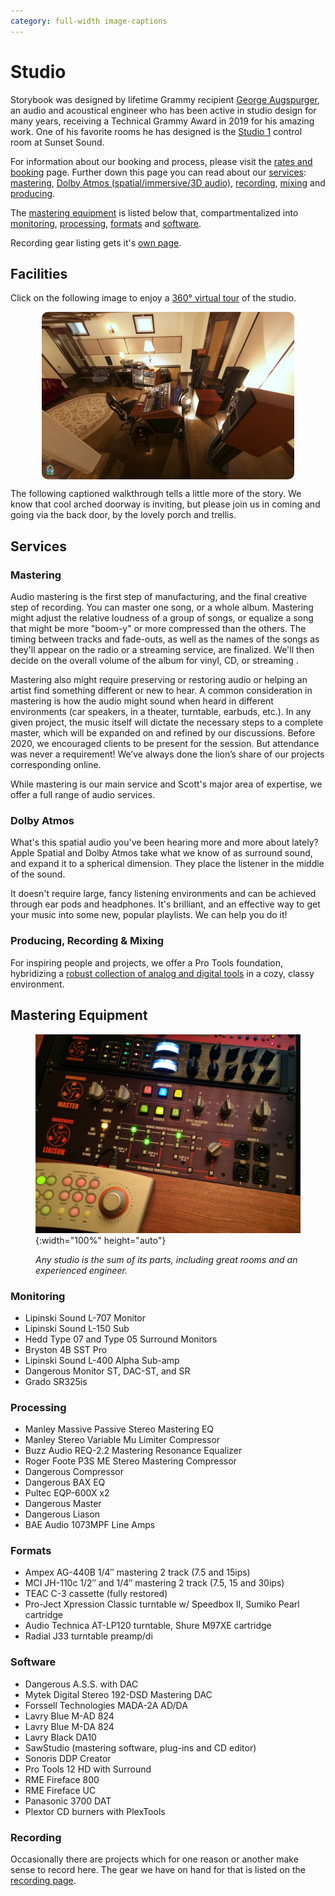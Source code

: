 ```yaml
---
category: full-width image-captions
---
```

# Studio

<script src="gallery.js" type=module></script>
<link rel="stylesheet" href="styles/gallery.css">

Storybook was designed by lifetime Grammy recipient <a href="http://www.aes.org/events/141/presenters/?ID=5280" target="_blank">George Augspurger</a>, an audio and acoustical engineer who has been active in studio design for many years, receiving a Technical Grammy Award in 2019 for his amazing work. One of his favorite rooms he has designed is the <a href="http://www.sunsetsound.com/studios/" target="_blank">Studio 1</a> control room at Sunset Sound.

For information about our booking and process, please visit the <a href="booking.html">rates and booking</a> page. Further down this page you can read about our [services](#services): [mastering](#mastering), [Dolby Atmos (spatial/immersive/3D audio)](#dolby-atmos), [recording](#recording), [mixing](#mixing) and [producing](#producing).

The [mastering equipment](#equipment) is listed below that, compartmentalized into [monitoring](#monitoring), [processing](#processing), [formats](#formats) and [software](#software).

Recording gear listing gets it's [own page](/recording.html).

## Facilities

Click on the following image to enjoy a [360&deg; virtual tour](/360tour) of the studio.

<a href=360tour style="width: 100%"><img src="images/360TourScreen.png" style="max-width: 80%; height: auto; display: block; border-radius: 10px; margin: 1em auto;"/></a>

The following captioned walkthrough tells a little more of the story. We know that cool arched doorway is inviting, but please join us in coming and going via the back door, by the lovely porch and trellis.

<script>const galleries = {"": {{ site.data.facilities | jsonify }}};</script>
<style>
  .facilities figure {
    border: 1px solid #999;
    padding: 1em 0.4em;
  }
  .facilities .gallery-image {
    display: flex;
    align-items: center;
    justify-content: center;
    text-align: center;
    background-size: cover;
    background-repeat: no-repeat;
    margin: 0.6em auto;
  }
  body.image-captions #gallerydlg figure {
    flex-direction: column;
  }
  body.image-captions #gallerydlg .gallery-image {
    width: 100%;
    height: 50vh;
    min-width: 90vw;
  }
</style>
<div class="facilities" id=gallery></div>

## Services

### Mastering

Audio mastering is the first step of manufacturing, and the final creative step of recording. You can master one song, or a whole album. Mastering might adjust the relative loudness of a group of songs, or equalize a song that might be more "boom-y" or more compressed than the others. The timing between tracks and  fade-outs, as well as the names of the songs as they'll appear on the radio or a streaming service, are finalized. We'll then decide on the overall volume of the album for vinyl, CD, or streaming .

Mastering also might require preserving or restoring audio or helping an artist find something different or new to hear. A common consideration in mastering is how the audio might sound when  heard in different environments (car speakers, in a theater, turntable, earbuds, etc.). In any given project, the music itself will dictate the necessary  steps to a complete master, which will be expanded on and refined by our  discussions. Before 2020, we encouraged clients to be present for the session. But attendance was never a requirement! We’ve always done the lion’s share  of our projects corresponding online.

While mastering is our main service and Scott's major area of expertise,
we offer a full range of audio services.

### Dolby Atmos

<p>What's this spatial audio you've been hearing more and more about lately? Apple Spatial and Dolby Atmos take what we know of as surround sound, and expand it to a spherical dimension. They place the listener in the middle of the sound.</p>
<p>It doesn't require large, fancy listening environments and can be achieved through ear pods and headphones. It's brilliant, and an effective way to get your music into some new, popular playlists. We can help you do it!</p>

### Producing, Recording & Mixing

For inspiring people and projects, we offer a Pro Tools foundation, hybridizing a <a href="recording.html">robust collection of analog and digital tools</a> in a cozy, classy environment.

## Mastering Equipment

<figure markdown=1>

  ![Main Console Detail](images/studio/gear/MainConsole.jpg){:width="100%" height="auto"}

  <figcaption style="font-style:italic;margin-top:0.5em;">Any studio is the sum of its parts, including great rooms and an experienced engineer.</figcaption>

</figure>

<div markdown=1 class=narrow>

### Monitoring

- Lipinski Sound L-707 Monitor
- Lipinski Sound L-150 Sub
- Hedd Type 07 and Type 05 Surround Monitors
- Bryston 4B SST Pro
- Lipinski Sound L-400 Alpha Sub-amp
- Dangerous Monitor ST, DAC-ST, and SR
- Grado SR325is

### Processing

- Manley Massive Passive Stereo Mastering EQ
- Manley Stereo Variable Mu Limiter Compressor
- Buzz Audio REQ-2.2 Mastering Resonance Equalizer
- Roger Foote P3S ME Stereo Mastering Compressor
- Dangerous Compressor
- Dangerous BAX EQ
- Pultec EQP-600X x2
- Dangerous Master
- Dangerous Liason
- BAE Audio 1073MPF Line Amps

### Formats

- Ampex AG-440B 1/4″ mastering 2 track (7.5 and 15ips)
- MCI JH-110c 1/2″ and 1/4″ mastering 2 track (7.5, 15 and 30ips)
- TEAC C-3 cassette (fully restored)
- Pro-Ject Xpression Classic turntable w/ Speedbox II, Sumiko Pearl cartridge
- Audio Technica AT-LP120 turntable, Shure M97XE cartridge
- Radial J33 turntable preamp/di

### Software

- Dangerous A.S.S. with DAC
- Mytek Digital Stereo 192-DSD Mastering DAC
- Forssell Technologies MADA-2A AD/DA
- Lavry Blue M-AD 824
- Lavry Blue M-DA 824
- Lavry Black DA10
- SawStudio (mastering software, plug-ins and CD editor)
- Sonoris DDP Creator
- Pro Tools 12 HD with Surround
- RME Fireface 800
- RME Fireface UC
- Panasonic 3700 DAT
- Plextor CD burners with PlexTools

### Recording

Occasionally there are projects which for one reason or another make sense to record here. The gear we have on hand for that is listed on the [recording page](recording.html).

</div>
